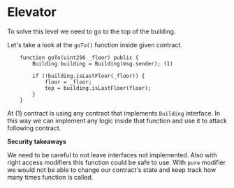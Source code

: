 # Elevator

To solve this level we need to go to the top of the building.

Let's take a look at the `goTo()` function inside given contract.

```
    function goTo(uint256 _floor) public {
        Building building = Building(msg.sender); (1)

        if (!building.isLastFloor(_floor)) {
            floor = _floor;
            top = building.isLastFloor(floor);
        }
    }
```

At (1) contract is using any contract that implements `Building` interface. In this way we can implement any logic inside that function and use it to attack following contract.

**Security takeaways**

We need to be careful to not leave interfaces not implemented. Also with right access modifiers this function could be safe to use. With `pure` modifier we would not be able to change our contract's state and keep track how many times function is called.
